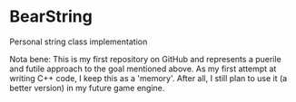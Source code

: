 # BearString
Personal string class implementation

Nota bene: This is my first repository on GitHub and represents a puerile and futile approach to the goal mentioned above. As my first attempt at writing C++ code, I keep this as a 'memory'. After all, I still plan to use it (a better version) in my future game engine.
